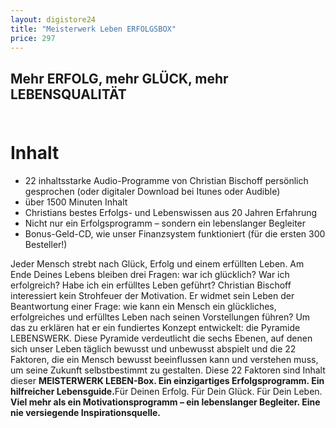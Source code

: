 ```yaml
---
layout: digistore24
title: "Meisterwerk Leben ERFOLGSBOX"
price: 297
---
```

<h2>Mehr ERFOLG, mehr GL&#xDC;CK, mehr LEBENSQUALIT&#xC4;T<br><br></h2>
<h1>Inhalt</h1>
<ul><li>22 inhaltsstarke Audio-Programme von Christian Bischoff pers&#xF6;nlich gesprochen (oder digitaler Download bei Itunes oder Audible)</li>
<li>&#xFC;ber 1500 Minuten Inhalt</li>
<li>Christians bestes Erfolgs- und Lebenswissen aus 20 Jahren Erfahrung</li>
<li>Nicht nur ein Erfolgsprogramm &#x2013; sondern ein lebenslanger Begleiter</li>
<li>Bonus-Geld-CD, wie unser Finanzsystem funktioniert (f&#xFC;r die ersten 300 Besteller!)</li>
</ul><p>Jeder Mensch strebt nach Gl&#xFC;ck, Erfolg und einem erf&#xFC;llten Leben. Am Ende Deines Lebens bleiben drei Fragen: war ich gl&#xFC;cklich? War ich erfolgreich? Habe ich ein erf&#xFC;lltes Leben gef&#xFC;hrt? Christian Bischoff interessiert kein Strohfeuer der Motivation. Er widmet sein Leben der Beantwortung einer Frage: wie kann ein Mensch ein gl&#xFC;ckliches, erfolgreiches und erf&#xFC;lltes Leben nach seinen Vorstellungen f&#xFC;hren? Um das zu erkl&#xE4;ren hat er ein fundiertes Konzept entwickelt: die Pyramide LEBENSWERK. Diese Pyramide verdeutlicht die sechs Ebenen, auf denen sich unser Leben t&#xE4;glich bewusst und unbewusst abspielt und die 22 Faktoren, die ein Mensch bewusst beeinflussen kann und verstehen muss, um seine Zukunft selbstbestimmt zu gestalten. Diese 22 Faktoren sind Inhalt dieser <strong>MEISTERWERK LEBEN-Box. Ein einzigartiges Erfolgsprogramm. Ein hilfreicher Lebensguide.</strong>F&#xFC;r Deinen Erfolg. F&#xFC;r Dein Gl&#xFC;ck. F&#xFC;r Dein Leben. <strong>Viel mehr als ein Motivationsprogramm &#x2013; ein lebenslanger Begleiter. Eine nie versiegende Inspirationsquelle.</strong></p>